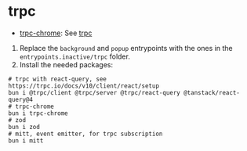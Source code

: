 # trpc

- [trpc-chrome](https://github.com/jlalmes/trpc-chrome): See [trpc](#trpc)

1. Replace the `background` and `popup` entrypoints with the ones in the `entrypoints.inactive/trpc` folder.
2. Install the needed packages:

```shell
# trpc with react-query, see https://trpc.io/docs/v10/client/react/setup
bun i @trpc/client @trpc/server @trpc/react-query @tanstack/react-query@4
# trpc-chrome
bun i trpc-chrome
# zod
bun i zod
# mitt, event emitter, for trpc subscription
bun i mitt
```
